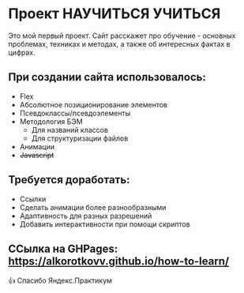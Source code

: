 # Проект НАУЧИТЬСЯ УЧИТЬСЯ
Это мой первый проект. Сайт расскажет про обучение - основных проблемах, техниках и методах, а также об интересных фактах в цифрах.
## При создании сайта использовалось:
- Flex
- Абсолютное позиционирование элементов
- Псевдоклассы/псевдоэлементы
- Методология БЭМ
  - Для названий классов
  - Для структуризации файлов
- Анимации
- ~~Javascript~~
## Требуется доработать:
- Ссылки
- Сделать анимации более разнообразными
- Адаптивность для разных разрешений
- Добавить интерактивности при помощи скриптов

## ССылка на GHPages: https://alkorotkovv.github.io/how-to-learn/

:thumbsup: Спасибо Яндекс.Практикум
